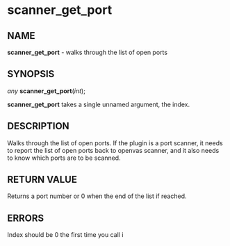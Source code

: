 # scanner_get_port

## NAME

**scanner_get_port** - walks through the list of open ports

## SYNOPSIS

*any* **scanner_get_port**(*int*);

**scanner_get_port** takes a single unnamed argument, the index.

## DESCRIPTION

Walks through the list of open ports.
If the plugin is a port scanner, it needs to report the list of open ports back to openvas scanner, and it also needs to know which ports are to be scanned.


## RETURN VALUE

Returns a port number or 0 when the end of the list if reached.

## ERRORS

Index should be 0 the first time you call i
